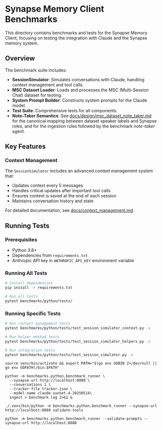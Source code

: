 # Synapse Memory Client Benchmarks

This directory contains benchmarks and tests for the Synapse Memory Client, focusing on testing the integration with Claude and the Synapse memory system.

## Overview

The benchmark suite includes:

- **SessionSimulator**: Simulates conversations with Claude, handling context management and tool calls.
- **MSC Dataset Loader**: Loads and processes the MSC (Multi-Session Chat) dataset for testing.
- **System Prompt Builder**: Constructs system prompts for the Claude model.
- **Test Suite**: Comprehensive tests for all components.
- **Note-Taker Semantics**: See [docs/design/msc_dataset_note_taker.md](../../docs/design/msc_dataset_note_taker.md) for the canonical mapping between dataset speaker labels and Synapse roles, and for the ingestion rules followed by the benchmark *note-taker* agent.

## Key Features

### Context Management

The `SessionSimulator` includes an advanced context management system that:

- Updates context every 5 messages
- Handles critical updates after important tool calls
- Ensures context is saved at the end of each session
- Maintains conversation history and state

For detailed documentation, see [docs/context_management.md](docs/context_management.md).

## Running Tests

### Prerequisites

- Python 3.8+
- Dependencies from `requirements.txt`
- Anthropic API key in `ANTHROPIC_API_KEY` environment variable

### Running All Tests

```bash
# Install dependencies
pip install -r requirements.txt

# Run all tests
pytest benchmarks/python/tests/
```

### Running Specific Tests

```bash
# Run context management tests
pytest benchmarks/python/tests/test_session_simulator_context.py -v

# Run helper method tests
pytest benchmarks/python/tests/test_session_simulator_helpers.py -v

# Run integration tests
pytest benchmarks/python/tests/test_session_simulator.py -v
```

```
source venv/bin/activate && export PATH="$(go env GOBIN 2>/dev/null || go env GOPATH)/bin:$PATH" 
```

```
python -m benchmarks.python.benchmark_runner \                                                
  --synapse-url http://localhost:8080 \
  --conversations 1 \
  --tracker-file tracker.json \
  --model-name claude-sonnet-4-20250514\
  ingest > benchmark.log 2>&1 &
```

```
./.venv/bin/python -m benchmarks.python.benchmark_runner --synapse-url http://localhost:8080 validate-tools
```

```
python -m benchmarks.python.benchmark_runner --validate-prompts --synapse-url http://localhost:8080 
```
